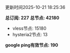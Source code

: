 更新时间2025-10-21 18:25:36

**总订阅: 227**
**总节点: 42180**
- vless节点: 15180
- hysteria2节点: 13

**google ping有效节点: 190**
